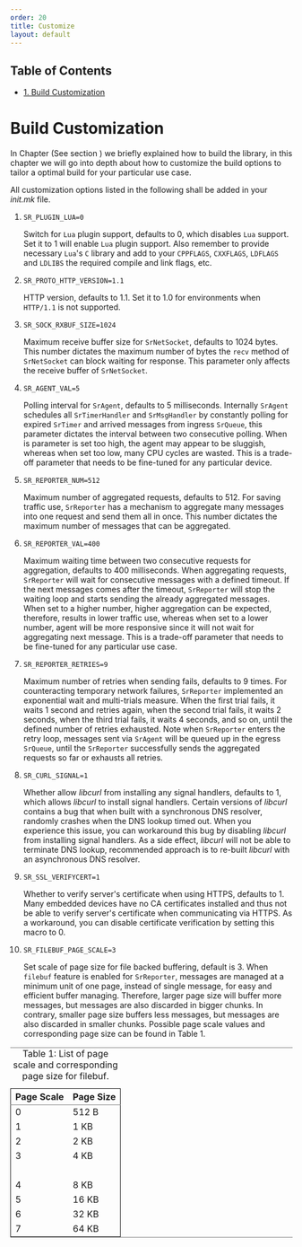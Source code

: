 ```yaml
---
order: 20
title: Customize
layout: default
---
```

<div id="table-of-contents">
<h2>Table of Contents</h2>
<div id="text-table-of-contents">
<ul>
<li><a href="#ch:custom">1. Build Customization</a></li>
</ul>
</div>
</div>

# Build Customization<a id="ch:custom" name="ch:custom"></a>


In Chapter (See section ) we briefly explained how to build the library, in this chapter we will go into depth about how to customize the build options to tailor a optimal build for your particular use case.

All customization options listed in the following shall be added in your *init.mk* file.

1.  `SR_PLUGIN_LUA=0`

    Switch for `Lua` plugin support, defaults to 0, which disables `Lua` support. Set it to 1 will enable `Lua` plugin support. Also remember to provide necessary `Lua`'s `C` library and add to your `CPPFLAGS`, `CXXFLAGS`, `LDFLAGS` and `LDLIBS` the required compile and link flags, etc.

2.  `SR_PROTO_HTTP_VERSION=1.1`

    HTTP version, defaults to 1.1. Set it to 1.0 for environments when `HTTP/1.1` is not supported.

3.  `SR_SOCK_RXBUF_SIZE=1024`

    Maximum receive buffer size for `SrNetSocket`, defaults to 1024 bytes. This number dictates the maximum number of bytes the `recv` method of `SrNetSocket` can block waiting for response. This parameter only affects the receive buffer of `SrNetSocket`.

4.  `SR_AGENT_VAL=5`

    Polling interval for `SrAgent`, defaults to 5 milliseconds. Internally `SrAgent` schedules all `SrTimerHandler` and `SrMsgHandler` by constantly polling for expired `SrTimer` and arrived messages from ingress `SrQueue`, this parameter dictates the interval between two consecutive polling. When is parameter is set too high, the agent may appear to be sluggish, whereas when set too low, many CPU cycles are wasted. This is a trade-off parameter that needs to be fine-tuned for any particular device.

5.  `SR_REPORTER_NUM=512`

    Maximum number of aggregated requests, defaults to 512. For saving traffic use, `SrReporter` has a mechanism to aggregate many messages into one request and send them all in once. This number dictates the maximum number of messages that can be aggregated.

6.  `SR_REPORTER_VAL=400`

    Maximum waiting time between two consecutive requests for aggregation, defaults to 400 milliseconds. When aggregating requests, `SrReporter` will wait for consecutive messages with a defined timeout. If the next messages comes after the timeout, `SrReporter` will stop the waiting loop and starts sending the already aggregated messages. When set to a higher number, higher aggregation can be expected, therefore, results in lower traffic use, whereas when set to a lower number, agent will be more responsive since it will not wait for aggregating next message. This is a trade-off parameter that needs to be fine-tuned for any particular use case.

7.  `SR_REPORTER_RETRIES=9`

    Maximum number of retries when sending fails, defaults to 9 times. For counteracting temporary network failures, `SrReporter` implemented an exponential wait and multi-trials measure. When the first trial fails, it waits 1 second and retries again, when the second trial fails, it waits 2 seconds, when the third trial fails, it waits 4 seconds, and so on, until the defined number of retries exhausted. Note when `SrReporter` enters the retry loop, messages sent via `SrAgent` will be queued up in the egress `SrQueue`, until the `SrReporter` successfully sends the aggregated requests so far or exhausts all retries.

8.  `SR_CURL_SIGNAL=1`

    Whether allow *libcurl* from installing any signal handlers, defaults to 1, which allows *libcurl* to install signal handlers. Certain versions of *libcurl* contains a bug that when built with a synchronous DNS resolver, randomly crashes when the DNS lookup timed out. When you experience this issue, you can workaround this bug by disabling *libcurl* from installing signal handlers. As a side effect, *libcurl* will not be able to terminate DNS lookup, recommended approach is to re-built *libcurl* with an asynchronous DNS resolver.

9.  `SR_SSL_VERIFYCERT=1`

    Whether to verify server's certificate when using HTTPS, defaults to 1. Many embedded devices have no CA certificates installed and thus not be able to verify server's certificate when communicating via HTTPS. As a workaround, you can disable certificate verification by setting this macro to 0.

10. `SR_FILEBUF_PAGE_SCALE=3`

    Set scale of page size for file backed buffering, default is 3. When `filebuf` feature is enabled for `SrReporter`, messages are managed at a minimum unit of one page, instead of single message, for easy and efficient buffer managing. Therefore, larger page size will buffer more messages, but messages are also discarded in bigger chunks. In contrary, smaller page size buffers less messages, but messages are also discarded in smaller chunks. Possible page scale values and corresponding page size can be found in Table 1.
    
<table id="tab:pagescale" border="2" cellspacing="0" cellpadding="6" rules="groups" frame="hsides">
<caption class="t-above"><span class="table-number">Table 1:</span> List of page scale and corresponding page size for filebuf.</caption>

<colgroup>
<col  class="left" />

<col  class="left" />
</colgroup>
<thead>
<tr>
<th scope="col" class="left">Page Scale</th>
<th scope="col" class="left">Page Size</th>
</tr>
</thead>

<tbody>
<tr>
<td class="left">0</td>
<td class="left">512 B</td>
</tr>


<tr>
<td class="left">1</td>
<td class="left">1 KB</td>
</tr>


<tr>
<td class="left">2</td>
<td class="left">2 KB</td>
</tr>


<tr>
<td class="left">3</td>
<td class="left">4 KB</td>
</tr>


<tr>
<td class="left">&#xa0;</td>
<td class="left">&#xa0;</td>
</tr>


<tr>
<td class="left">4</td>
<td class="left">8 KB</td>
</tr>


<tr>
<td class="left">5</td>
<td class="left">16 KB</td>
</tr>


<tr>
<td class="left">6</td>
<td class="left">32 KB</td>
</tr>


<tr>
<td class="left">7</td>
<td class="left">64 KB</td>
</tr>
</tbody>
</table>
